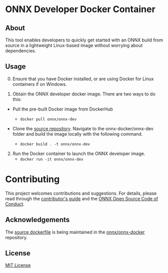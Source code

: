 # ONNX Developer Docker Container

## About

This tool enables developers to quickly get started with an ONNX build from source in a lightweight Linux-based image without worrying about dependencies.

## Usage

0. Ensure that you have Docker installed, or are using Docker for Linux containers if on Windows.

1. Obtain the ONNX developer docker image. There are two ways to do this:

  - Pull the pre-built Docker image from DockerHub
    - `docker pull onnx/onnx-dev`

  - Clone the [source repository](https://github.com/onnx/onnx-docker). Navigate to the onnx-docker/onnx-dev folder and build the image locally with the following command.
    - `docker build . -t onnx/onnx-dev`

2. Run the Docker container to launch the ONNX developer image.
    - `docker run -it onnx/onnx-dev`

# Contributing

This project welcomes contributions and suggestions. For details, please read through the [contributor's guide](https://github.com/onnx/onnx/blob/master/docs/CONTRIBUTING.md) and the [ONNX Open Source Code of Conduct](https://onnx.ai/codeofconduct.html).

## Acknowledgements
The [source dockerfile](https://github.com/onnx/onnx-docker/blob/master/onnx-dev/Dockerfile) is being maintained in the [onnx/onnx-docker](https://github.com/onnx/onnx-docker) repository.

## License
[MIT License](https://github.com/onnx/onnx-docker/blob/master/LICENSE)
